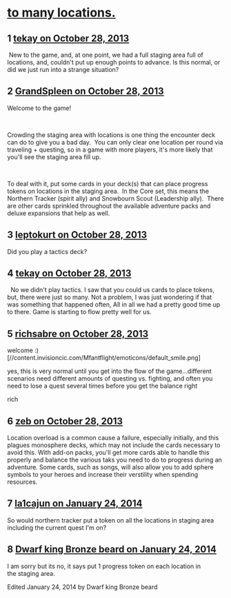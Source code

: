# [to many locations.](https://community.fantasyflightgames.com/topic/92730-to-many-locations/)

## 1 [tekay on October 28, 2013](https://community.fantasyflightgames.com/topic/92730-to-many-locations/?do=findComment&comment=897749)

 New to the game, and, at one point, we had a full staging area full of locations, and, couldn't put up enough points to advance. Is this normal, or did we just run into a strange situation? 

## 2 [GrandSpleen on October 28, 2013](https://community.fantasyflightgames.com/topic/92730-to-many-locations/?do=findComment&comment=897793)

Welcome to the game!

 

Crowding the staging area with locations is one thing the encounter deck can do to give you a bad day.  You can only clear one location per round via traveling + questing, so in a game with more players, it's more likely that you'll see the staging area fill up.

 

To deal with it, put some cards in your deck(s) that can place progress tokens on locations in the staging area.  In the Core set, this means the Northern Tracker (spirit ally) and Snowbourn Scout (Leadership ally).  There are other cards sprinkled throughout the available adventure packs and deluxe expansions that help as well.

## 3 [leptokurt on October 28, 2013](https://community.fantasyflightgames.com/topic/92730-to-many-locations/?do=findComment&comment=897846)

Did you play a tactics deck?

## 4 [tekay on October 28, 2013](https://community.fantasyflightgames.com/topic/92730-to-many-locations/?do=findComment&comment=897937)

  No we didn't play tactics. I saw that you could us cards to place tokens, but, there were just so many. Not a problem, I was just wondering if that was something that happened often, All in all we had a pretty good time up to there. Game is starting to flow pretty well for us. 

## 5 [richsabre on October 28, 2013](https://community.fantasyflightgames.com/topic/92730-to-many-locations/?do=findComment&comment=897994)

welcome :) [//content.invisioncic.com/Mfantflight/emoticons/default_smile.png]

yes, this is very normal until you get into the flow of the game...different scenarios need different amounts of questing vs. fighting, and often you need to lose a quest several times before you get the balance right

rich

## 6 [zeb on October 28, 2013](https://community.fantasyflightgames.com/topic/92730-to-many-locations/?do=findComment&comment=898025)

Location overload is a common cause a failure, especially initially, and this plagues monosphere decks, which may not include the cards necessary to avoid this. With add-on packs, you'll get more cards able to handle this properly and balance the various taks you need to do to progress during an adventure. Some cards, such as songs, will also allow you to add sphere symbols to your heroes and increase their verstility when spending resources.

## 7 [la1cajun on January 24, 2014](https://community.fantasyflightgames.com/topic/92730-to-many-locations/?do=findComment&comment=963411)

So would northern tracker put a token on all the locations in staging area including the current quest I'm on?

## 8 [Dwarf king Bronze beard on January 24, 2014](https://community.fantasyflightgames.com/topic/92730-to-many-locations/?do=findComment&comment=963433)

I am sorry but its no, it says put 1 progress token on each location in the staging area.

Edited January 24, 2014 by Dwarf king Bronze beard

